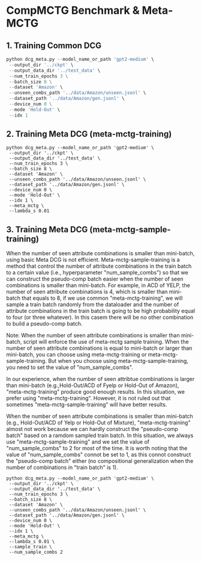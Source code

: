 # CompMCTG Benchmark \& Meta-MCTG
## 1. Training Common DCG
```python
python dcg_meta.py --model_name_or_path 'gpt2-medium' \
 --output_dir '../ckpt' \
 --output_data_dir '../test_data' \
 --num_train_epochs 3 \
 --batch_size 8 \
 --dataset 'Amazon' \
 --unseen_combs_path '../data/Amazon/unseen.jsonl' \
 --dataset_path '../data/Amazon/gen.jsonl' \
 --device_num 0 \
 --mode 'Hold-Out' \
 --idx 1
```

## 2. Training Meta DCG (meta-mctg-training)
```
python dcg_meta.py --model_name_or_path 'gpt2-medium' \
 --output_dir '../ckpt' \
 --output_data_dir '../test_data' \
 --num_train_epochs 3 \
 --batch_size 8 \
 --dataset 'Amazon' \
 --unseen_combs_path '../data/Amazon/unseen.jsonl' \
 --dataset_path '../data/Amazon/gen.jsonl' \
 --device_num 0 \
 --mode 'Hold-Out' \
 --idx 1 \
 --meta_mctg \
 --lambda_s 0.01
```

## 3. Training Meta DCG (meta-mctg-sample-training)
When the number of seen attribute combinations is smaller than mini-batch, using basic Meta DCG is not efficient. Meta-mctg-sample-training is a method that control the number of attribute combinations in the train batch to a certain value (i.e., hyperparameter "num_sample_combs") so that we can construct the pseudo-comp batch easier when the number of seen combinations is smaller than mini-batch. For example, in ACD of YELP, the number of seen attribute combinations is 4, which is smaller than mini-batch that equals to 8, if we use common "meta-mctg-training", we will sample a train batch randomly from the dataloader and the number of attribute combinations in the train batch is going to be high probability equal to four (or three whatever). In this casem there will be no other combination to build a pseudo-comp batch.

Note: When the number of seen attribute combinations is smaller than mini-batch, script will enforce the use of meta-mctg sample training. When the number of seen attribute combinations is equal to mini-batch or larger than mini-batch, you can choose using meta-mctg-training or meta-mctg-sample-training. But when you choose using meta-mctg-sample-training, you need to set the value of "num_sample_combs".

In our experience, when the number of seen attribtue combinations is larger than mini-batch (e.g.,Hold-Out/ACD of Fyelp or Hold-Out of Amazon), "meta-mctg-training" produce good enough results. In this situation, we prefer using "meta-mctg-training". However, it is not ruled out that sometimes "meta-mctg-sample-training" will have better results. 

When the number of seen attribute combinations is smaller than mini-batch (e.g., Hold-Out/ACD of Yelp or Hold-Out of Mixture), "meta-mctg-training" almost not work because we can hardly construct the "pseudo-comp batch" based on a ramdom sampled train batch. In this situation, we always use "meta-mctg-sample-training" and we set the value of "num_sample_combs" to 2 for most of the time. It is worth noting that the value of "num_sample_combs" connot be set to 1, as this connot construct the "pseudo-comp batch" either (no compositional generalization when the number of combinations in "train batch" is 1).

```
python dcg_meta.py --model_name_or_path 'gpt2-medium' \
 --output_dir '../ckpt' \
 --output_data_dir '../test_data' \
 --num_train_epochs 3 \
 --batch_size 8 \
 --dataset 'Amazon' \
 --unseen_combs_path '../data/Amazon/unseen.jsonl' \
 --dataset_path '../data/Amazon/gen.jsonl' \
 --device_num 0 \
 --mode 'Hold-Out' \
 --idx 1 \
 --meta_mctg \
 --lambda_s 0.01 \
 --sample_train \
 --num_sample_combs 2
``` 

